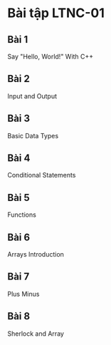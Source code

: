 # Bài tập LTNC-01
## Bài 1
Say "Hello, World!" With C++

## Bài 2
Input and Output

## Bài 3
Basic Data Types

## Bài 4
Conditional Statements

## Bài 5
Functions

## Bài 6
Arrays Introduction

## Bài 7
Plus Minus

## Bài 8
Sherlock and Array

 
